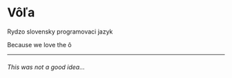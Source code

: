 # Vôľa
Rydzo slovensky programovaci jazyk

Because we love the ô
***



###### This was not a good idea...
